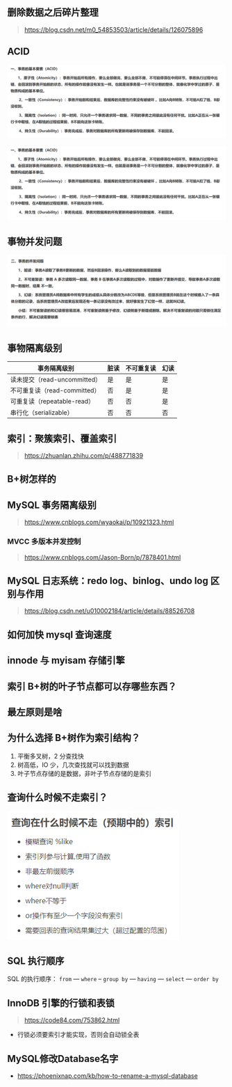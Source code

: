 ## 删除数据之后碎片整理
> https://blog.csdn.net/m0_54853503/article/details/126075896

## ACID

![](images/2023-03-30-08-39-33.png)

<img title="" src="images/2023-03-30-08-39-33.png" alt="" data-align="inline">

## 事物并发问题

![](images/2023-03-30-08-39-56.png)

## 事物隔离级别

| 事务隔离级别                 | 脏读 | 不可重复读 | 幻读 |
| ---------------------------- | ---- | ---------- | ---- |
| 读未提交（read-uncommitted） | 是   | 是         | 是   |
| 不可重复读（read-committed） | 否   | 是         | 是   |
| 可重复读（repeatable-read）  | 否   | 否         | 是   |
| 串行化（serializable）       | 否   | 否         | 否   |

## 索引：聚簇索引、覆盖索引

> https://zhuanlan.zhihu.com/p/488771839

## B+树怎样的

## MySQL 事务隔离级别

> https://www.cnblogs.com/wyaokai/p/10921323.html

### MVCC 多版本并发控制

> https://www.cnblogs.com/Jason-Born/p/7878401.html

## MySQL 日志系统：redo log、binlog、undo log 区别与作用

> https://blog.csdn.net/u010002184/article/details/88526708

## 如何加快 mysql 查询速度

## innode 与 myisam 存储引擎

## 索引 B+树的叶子节点都可以存哪些东西？

## 最左原则是啥

## 为什么选择 B+树作为索引结构？

1. 平衡多叉树，2 分查找快
2. 树高低，IO 少，几次查找就可以找到数据
3. 叶子节点存储的是数据，非叶子节点存储的是索引

## 查询什么时候不走索引？

![](images/2023-03-30-08-34-22.png)

## SQL 执行顺序

SQL 的执行顺序： `from` — `where` – `group by` — `having` — `select` — `order by`

## InnoDB 引擎的行锁和表锁

> https://code84.com/753862.html

- 行锁必须要索引才能实现，否则会自动锁全表

## MySQL修改Database名字

- https://phoenixnap.com/kb/how-to-rename-a-mysql-database
